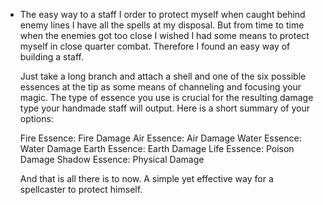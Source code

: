 - The easy way to a staff
  I order to protect myself when caught behind enemy lines I have all the spells at my disposal. But from time to time when the enemies got too close I wished I had some means to protect myself in close quarter combat. Therefore I found an easy way of building a staff. 
  
  Just take a long branch and attach a shell and one of the six possible essences at the tip as some means of channeling and focusing your magic. The type of essence you use is crucial for the resulting damage type your handmade staff will output. Here is a short summary of your options:
  
  Fire Essence: Fire Damage
  Air Essence: Air Damage
  Water Essence: Water Damage
  Earth Essence: Earth Damage
  Life Essence: Poison Damage
  Shadow Essence: Physical Damage
  
  And that is all there is to now. A simple yet effective way for a spellcaster to protect himself.